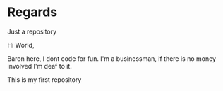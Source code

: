 # Regards
Just a repository

Hi World,

Baron here, I dont code for fun. I'm a businessman, if there is no money involved I'm deaf to it.

This is my first repository

